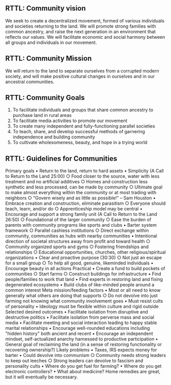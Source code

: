 ## RTTL: Community vision 
We seek to create a decentralized movement, formed of various individuals and societies returning to the land. We will promote strong families with common ancestry, and raise the next generation in an environment that reflects our values. We will facilitate economic and social harmony between all groups and individuals in our movement. 

## RTTL: Community Mission 
We will return to the land to separate ourselves from a corrupted modern society, and will make positive cultural changes in ourselves and in our ancestral communities.

## RTTL: Community Goals 
1. To facilitate individuals and groups that share common ancestry to purchase land in rural areas
2. To facilitate media activities to promote our movement 
3. To create many independent and fully-functioning parallel societies
4. To teach, share, and develop successful methods of garnering independence and building community 
5. To cultivate wholesomeness, beauty, and hope in a trying world

## RTTL: Guidelines for Communities

Primary goals
• Return to the land, return to hard assets
• Simplicity (A Call to Return to the Land 25:00)
○ Food closer to the source, water with less treatment and no artificial additives
○ Homes and construction less synthetic and less processed, can be made by community
○ Ultimate goal to make almost everything within the community or at most trading with neighbors
○ "Govern wisely and as little as possible!" – Sam Houston
• Embrace creation and construction, eliminate parasitism
○ Everyone should teach, learn, and/or do
○ Apprenticeship model may be central
• Encourage and support a strong family unit (A Call to Return to the Land 26:50)
○ Foundational of the larger community
○ Ease the burden of parents with community programs like sports and clubs
• Barter system framework
○ Parallel cashless institutions
○ Direct exchange within community, communities as hubs with nearby communities
• Intentional direction of societal structures away from profit and toward health
○ Community organized sports and gyms
○ Fostering friendships and relationships
○ Educational opportunities, churches, other religious/spiritual organizations
• Clear and proactive purpose (30:30)
○ Not just an escape for a small group
○ To help all good, genuine, likeminded individuals
• Encourage beauty in all actions
Practical
• Create a fund to build pockets of communities
○ Start farms
○ Construct buildings for infrastructure
• Find people/families to work that land
• Find experts in restoring land and fixing degenerated ecosystems
• Build clubs of like-minded people around a common interest
Meta mission/feeding factors
• Most or all need to know generally what others are doing that supports
○ Do not devolve into just farming not knowing what community involvement goes
• Must resist cults of personality
• Ideology must be flexible within culture and rigid outside
Selected desired outcomes
• Facilitate isolation from disruptive and destructive politics
• Facilitate isolation from perverse mass and social media
• Facilitate meeting and social interaction leading to happy stable marital relationships
• Encourage well-rounded educations including "hidden history" both ancient and recent
• Encourage an independent mindset, self-actualized anarchy harnessed to productive participation
• General goal of reclaiming the land (in a sense of restoring functionality or recovering ownership?)
Likely problems
• Taxes, IRS expects money for barter
• Could devolve into communism
○ Community needs strong leaders to keep out leeches
○ Strong leaders can devolve to fascism and personality cults
• Where do you get fuel for farming?
• Where do you get electronic controllers?
• What about medicine? Home remedies are great, but it will eventually be necessary.


